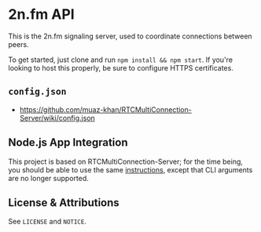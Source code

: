 # 2n.fm API

This is the 2n.fm signaling server, used to coordinate connections between peers.

To get started, just clone and run `npm install && npm start`. If you're looking to host this properly, be sure to configure HTTPS certificates.

## `config.json`

* https://github.com/muaz-khan/RTCMultiConnection-Server/wiki/config.json

## Node.js App Integration

This project is based on RTCMultiConnection-Server; for the time being, you should be able to use the same [instructions](https://github.com/muaz-khan/RTCMultiConnection-Server/wiki/Integrate-inside-nodejs-applications), except that CLI arguments are no longer supported.

## License & Attributions

See `LICENSE` and `NOTICE`.
